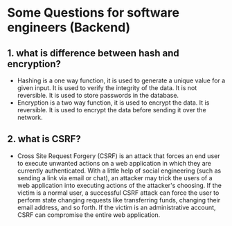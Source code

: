 # Some Questions for software engineers (Backend)

## 1. what is difference between hash and encryption?
- Hashing is a one way function, it is used to generate a unique value for a given input. It is used to verify the integrity of the data. It is not reversible. It is used to store passwords in the database.
- Encryption is a two way function, it is used to encrypt the data. It is reversible. It is used to encrypt the data before sending it over the network.

## 2. what is CSRF?
- Cross Site Request Forgery (CSRF) is an attack that forces an end user to execute unwanted actions on a web application in which they are currently authenticated. With a little help of social engineering (such as sending a link via email or chat), an attacker may trick the users of a web application into executing actions of the attacker's choosing. If the victim is a normal user, a successful CSRF attack can force the user to perform state changing requests like transferring funds, changing their email address, and so forth. If the victim is an administrative account, CSRF can compromise the entire web application.



